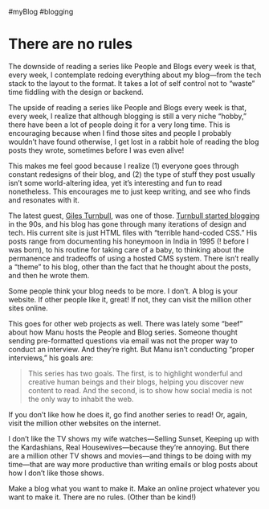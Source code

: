 #myBlog #blogging

# There are no rules

The downside of reading a series like People and Blogs every week is that, every week, I contemplate redoing everything about my blog—from the tech stack to the layout to the format. It takes a lot of self control not to “waste” time fiddling with the design or backend.

The upside of reading a series like People and Blogs every week is that, every week, I realize that although blogging is still a very niche “hobby,” there have been a lot of people doing it for a very long time. This is encouraging because when I find those sites and people I probably wouldn’t have found otherwise, I get lost in a rabbit hole of reading the blog posts they wrote, sometimes before I was even alive!

This makes me feel good because I realize (1) everyone goes through constant redesigns of their blog, and (2) the type of stuff they post usually isn’t some world-altering idea, yet it’s interesting and fun to read nonetheless. This encourages me to just keep writing, and see who finds and resonates with it.

The latest guest, [Giles Turnbull](https://manuelmoreale.com/pb-giles-turnbull), was one of those. [Turnbull started blogging](https://gilest.org/) in the 90s, and his blog has gone through many iterations of design and tech. His current site is just HTML files with “terrible hand-coded CSS.” His posts range from documenting his honeymoon in India in 1995 (! before I was born), to his routine for taking care of a baby, to thinking about the permanence and tradeoffs of using a hosted CMS system. There isn’t really a “theme” to his blog, other than the fact that he thought about the posts, and then he wrote them.

Some people think your blog needs to be more. I don’t. A blog is your website. If other people like it, great! If not, they can visit the million other sites online.

This goes for other web projects as well. There was lately some “beef” about how Manu hosts the People and Blog series. Someone thought sending pre-formatted questions via email was not the proper way to conduct an interview. And they’re right. But Manu isn’t conducting “proper interviews,” his goals are:

> This series has two goals. The first, is to highlight wonderful and creative human beings and their blogs, helping you discover new content to read. And the second, is to show how social media is not the only way to inhabit the web.

If you don’t like how he does it, go find another series to read! Or, again, visit the million other websites on the internet.

I don’t like the TV shows my wife watches—Selling Sunset, Keeping up with the Kardashians, Real Housewives—because they’re annoying. But there are a million other TV shows and movies—and things to be doing with my time—that are way more productive than writing emails or blog posts about how I don’t like those shows.

Make a blog what you want to make it. Make an online project whatever you want to make it. There are no rules. (Other than be kind!)